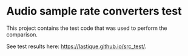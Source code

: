 Audio sample rate converters test
=================================

This project contains the test code that was used to perform the comparison.

See test results here: https://lastique.github.io/src_test/.
